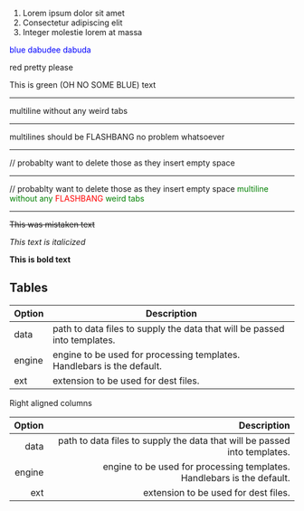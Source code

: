 1. Lorem ipsum dolor sit amet
2. Consectetur adipiscing elit
3. Integer molestie lorem at massa

<span style="color:blue">blue dabudee dabuda</span>

<red> red pretty please </red>

<green> This is green <blue> (OH NO SOME BLUE) </blue> text </green>

------------------

<green>
multiline
without
any
weird
tabs
</green>

------------------

<green> multilines should be
<red> FLASHBANG </red>
no problem 
whatsoever
</green>

--------------------------

<font color='green'></font> // probablty want to delete those as they insert empty space

--------------------------

<font color='green'></font> // probablty want to delete those as they insert empty space
<font color='green'>multiline</font>
<font color='green'>without</font>
<font color='green'>any</font>
<font color='red'> FLASHBANG </font>
<font color='green'>weird</font>
<font color='green'>tabs</font>
<font color='green'></font>

--------------------------


~~This was mistaken text~~

_This text is italicized_

**This is bold text**

## Tables

| Option | Description |
| ------ | ----------- |
| data   | path to data files to supply the data that will be passed into templates. |
| engine | engine to be used for processing templates. Handlebars is the default. |
| ext    | extension to be used for dest files. |

Right aligned columns

| Option | Description |
| ------:| -----------:|
| data   | path to data files to supply the data that will be passed into templates. |
| engine | engine to be used for processing templates. Handlebars is the default. |
| ext    | extension to be used for dest files. |
